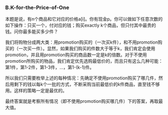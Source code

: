 ###  B.K-for-the-Price-of-One

本题是说，有n个商品和它对应的价格a[i]。你有现金p。你可以做如下任意次数的如下操作：只买一个，付对应的钱；购买exactly k个商品，但只付其中最贵的钱。问你最多能买多少件？

我们将购物分成两大类：用promotion购买的（一次买k件），和不用promotion购买的（一次买一件）。显然，如果我们购买的件数大于等于k，我们肯定会使用promotion，并且用promotion购买的商品数一定是k的倍数。对于不使用promotion所购买的物品，我们肯定优先选购最低价的，而且只有这么几种可能：第1件，第1-2件，第1-3件，...，第1-(k-1)件。

所以我们只需要枚举上述的每种情况：先确定不使用promotion购买了哪几件，然后用剩下的钱以每k个一批的方式，不断采购当前最低价的k件商品，直至钱不够用。这样的策略一定是最优的。

最终答案就是考察所有情况（即不使用promotion购买哪几件）下的答案，再取最大值。
